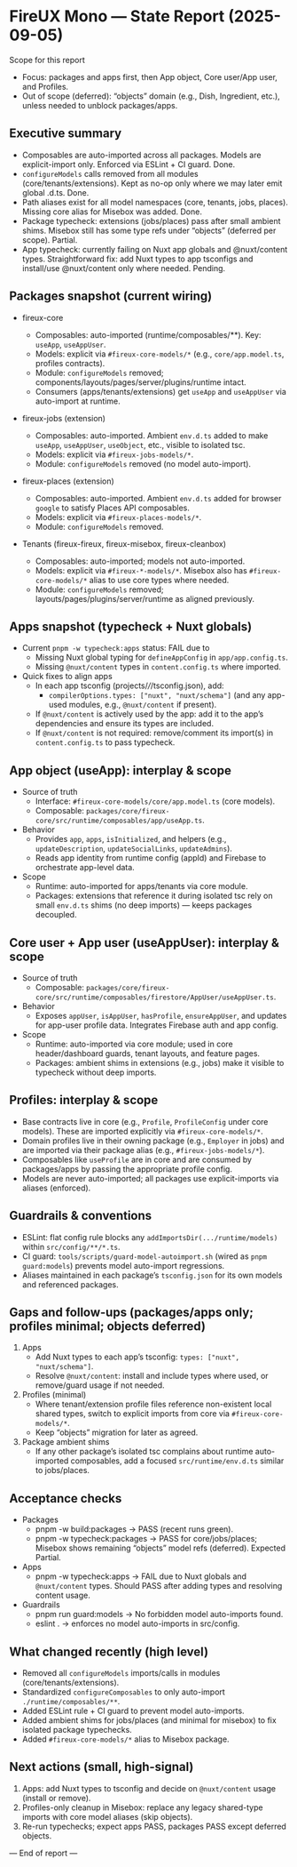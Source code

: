 # FireUX Mono — State Report (2025-09-05)

Scope for this report

- Focus: packages and apps first, then App object, Core user/App user, and Profiles.
- Out of scope (deferred): “objects” domain (e.g., Dish, Ingredient, etc.), unless needed to unblock packages/apps.

## Executive summary

- Composables are auto-imported across all packages. Models are explicit-import only. Enforced via ESLint + CI guard. Done.
- `configureModels` calls removed from all modules (core/tenants/extensions). Kept as no-op only where we may later emit global .d.ts. Done.
- Path aliases exist for all model namespaces (core, tenants, jobs, places). Missing core alias for Misebox was added. Done.
- Package typecheck: extensions (jobs/places) pass after small ambient shims. Misebox still has some type refs under “objects” (deferred per scope). Partial.
- App typecheck: currently failing on Nuxt app globals and @nuxt/content types. Straightforward fix: add Nuxt types to app tsconfigs and install/use @nuxt/content only where needed. Pending.

## Packages snapshot (current wiring)

- fireux-core
  - Composables: auto-imported (runtime/composables/\*\*). Key: `useApp`, `useAppUser`.
  - Models: explicit via `#fireux-core-models/*` (e.g., `core/app.model.ts`, profiles contracts).
  - Module: `configureModels` removed; components/layouts/pages/server/plugins/runtime intact.
  - Consumers (apps/tenants/extensions) get `useApp` and `useAppUser` via auto-import at runtime.

- fireux-jobs (extension)
  - Composables: auto-imported. Ambient `env.d.ts` added to make `useApp`, `useAppUser`, `useObject`, etc., visible to isolated tsc.
  - Models: explicit via `#fireux-jobs-models/*`.
  - Module: `configureModels` removed (no model auto-import).

- fireux-places (extension)
  - Composables: auto-imported. Ambient `env.d.ts` added for browser `google` to satisfy Places API composables.
  - Models: explicit via `#fireux-places-models/*`.
  - Module: `configureModels` removed.

- Tenants (fireux-fireux, fireux-misebox, fireux-cleanbox)
  - Composables: auto-imported; models not auto-imported.
  - Models: explicit via `#fireux-*-models/*`. Misebox also has `#fireux-core-models/*` alias to use core types where needed.
  - Module: `configureModels` removed; layouts/pages/plugins/server/runtime as aligned previously.

## Apps snapshot (typecheck + Nuxt globals)

- Current `pnpm -w typecheck:apps` status: FAIL due to
  - Missing Nuxt global typing for `defineAppConfig` in `app/app.config.ts`.
  - Missing `@nuxt/content` types in `content.config.ts` where imported.
- Quick fixes to align apps
  - In each app tsconfig (projects/_/_/tsconfig.json), add:
    - `compilerOptions.types: ["nuxt", "nuxt/schema"]` (and any app-used modules, e.g., `@nuxt/content` if present).
  - If `@nuxt/content` is actively used by the app: add it to the app’s dependencies and ensure its types are included.
  - If `@nuxt/content` is not required: remove/comment its import(s) in `content.config.ts` to pass typecheck.

## App object (useApp): interplay & scope

- Source of truth
  - Interface: `#fireux-core-models/core/app.model.ts` (core models).
  - Composable: `packages/core/fireux-core/src/runtime/composables/app/useApp.ts`.
- Behavior
  - Provides `app`, `apps`, `isInitialized`, and helpers (e.g., `updateDescription`, `updateSocialLinks`, `updateAdmins`).
  - Reads app identity from runtime config (appId) and Firebase to orchestrate app-level data.
- Scope
  - Runtime: auto-imported for apps/tenants via core module.
  - Packages: extensions that reference it during isolated tsc rely on small `env.d.ts` shims (no deep imports) — keeps packages decoupled.

## Core user + App user (useAppUser): interplay & scope

- Source of truth
  - Composable: `packages/core/fireux-core/src/runtime/composables/firestore/AppUser/useAppUser.ts`.
- Behavior
  - Exposes `appUser`, `isAppUser`, `hasProfile`, `ensureAppUser`, and updates for app-user profile data. Integrates Firebase auth and app config.
- Scope
  - Runtime: auto-imported via core module; used in core header/dashboard guards, tenant layouts, and feature pages.
  - Packages: ambient shims in extensions (e.g., jobs) make it visible to typecheck without deep imports.

## Profiles: interplay & scope

- Base contracts live in core (e.g., `Profile`, `ProfileConfig` under core models). These are imported explicitly via `#fireux-core-models/*`.
- Domain profiles live in their owning package (e.g., `Employer` in jobs) and are imported via their package alias (e.g., `#fireux-jobs-models/*`).
- Composables like `useProfile` are in core and are consumed by packages/apps by passing the appropriate profile config.
- Models are never auto-imported; all packages use explicit-imports via aliases (enforced).

## Guardrails & conventions

- ESLint: flat config rule blocks any `addImportsDir(.../runtime/models)` within `src/config/**/*.ts`.
- CI guard: `tools/scripts/guard-model-autoimport.sh` (wired as `pnpm guard:models`) prevents model auto-import regressions.
- Aliases maintained in each package’s `tsconfig.json` for its own models and referenced packages.

## Gaps and follow-ups (packages/apps only; profiles minimal; objects deferred)

1. Apps
   - Add Nuxt types to each app’s tsconfig: `types: ["nuxt", "nuxt/schema"]`.
   - Resolve `@nuxt/content`: install and include types where used, or remove/guard usage if not needed.
2. Profiles (minimal)
   - Where tenant/extension profile files reference non-existent local shared types, switch to explicit imports from core via `#fireux-core-models/*`.
   - Keep “objects” migration for later as agreed.
3. Package ambient shims
   - If any other package’s isolated tsc complains about runtime auto-imported composables, add a focused `src/runtime/env.d.ts` similar to jobs/places.

## Acceptance checks

- Packages
  - pnpm -w build:packages → PASS (recent runs green).
  - pnpm -w typecheck:packages → PASS for core/jobs/places; Misebox shows remaining “objects” model refs (deferred). Expected Partial.
- Apps
  - pnpm -w typecheck:apps → FAIL due to Nuxt globals and `@nuxt/content` types. Should PASS after adding types and resolving content usage.
- Guardrails
  - pnpm run guard:models → No forbidden model auto-imports found.
  - eslint . → enforces no model auto-imports in src/config.

## What changed recently (high level)

- Removed all `configureModels` imports/calls in modules (core/tenants/extensions).
- Standardized `configureComposables` to only auto-import `./runtime/composables/**`.
- Added ESLint rule + CI guard to prevent model auto-imports.
- Added ambient shims for jobs/places (and minimal for misebox) to fix isolated package typechecks.
- Added `#fireux-core-models/*` alias to Misebox package.

## Next actions (small, high-signal)

1. Apps: add Nuxt types to tsconfig and decide on `@nuxt/content` usage (install or remove).
2. Profiles-only cleanup in Misebox: replace any legacy shared-type imports with core model aliases (skip objects).
3. Re-run typechecks; expect apps PASS, packages PASS except deferred objects.

— End of report —
